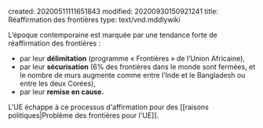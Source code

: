 created: 20200511111651843
modified: 20200930150921241
title: Réaffirmation des frontières
type: text/vnd.mddlywiki

L’époque contemporaine est marquée par une tendance forte de réaffirmation des frontières : 

* par leur **délimitation** (programme « Frontières » de l’Union Africaine),
* par leur **sécurisation** (6% des frontières dans le monde sont fermées, et le nombre de murs augmente comme entre l’Inde et le Bangladesh ou entre les deux Corées),
* par leur **remise en cause.**

L'UE échappe à ce processus d'affirmation pour des [[raisons politiques|Problème des frontières pour l'UE]].